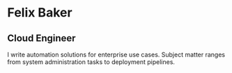 # Felix Baker
## Cloud Engineer

I write automation solutions for enterprise use cases.  Subject matter ranges from system administration tasks to deployment pipelines.
